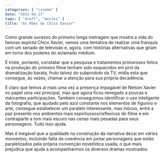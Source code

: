 ```yaml
---
categories: [ "cinema" ]
date: "2011-04-27"
tags: [ "draft", "movies" ]
title: "As Mães de Chico Xavier"
---
```

Como grande sucesso do primeiro longa metragem que mostra a vida do famoso
espírita Chico Xavier, vemos uma tentativa de realizar uma franquia
com um seriado de televisão e, agora, com histórias alternativas que
giram em torno dos poderes do aclamado médium.

É triste, portanto, constatar que a pesquisa e tratamentos primorosos
feitos na produção do primeiro filme tenham sido esquecidos em prol da
dramatização barata, fruto talvez do subproduto da TV, mídia esta que
consegue, às vezes, chamar a atenção para sua própria decadência.

É claro que temos aí mais uma vez a presença impagável de Nelson
Xavier no papel uma vez principal, mas que agora ficou renegado a poucas
e marcantes participações. Também conseguimos identificar o uso
inteligente da fotografia, que ajudado pelo azul constante nos elementos
de figurino e arte, consegue estabelecer um paralelo interessante, mas
inócuo, entre a paz presente nos ambientes mais espirituosos/reflexivos
do filme e em contraparte a tom mais escuro nas cenas mais pesadas para
seus personagens. Tudo isso ajuda.

Mas é inegável que a qualidade na construção da narrativa decai em
vários momentos, incluindo falta de coerência em juntar personagens que
estão paralelizados pela própria convenção novelística usada, o que
mais prejudica que ajuda a acompanharmos os diversos dramas mostrados.
